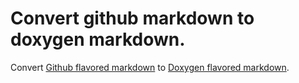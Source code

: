 # Convert github markdown to doxygen markdown.
Convert [Github flavored markdown](https://help.github.com/articles/github-flavored-markdown/) to 
[Doxygen flavored markdown](http://www.stack.nl/~dimitri/doxygen/manual/markdown.html).
